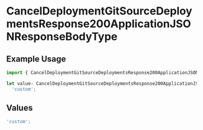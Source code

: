 # CancelDeploymentGitSourceDeploymentsResponse200ApplicationJSONResponseBodyType

## Example Usage

```typescript
import { CancelDeploymentGitSourceDeploymentsResponse200ApplicationJSONResponseBodyType } from '@vercel/client/models/operations';

let value: CancelDeploymentGitSourceDeploymentsResponse200ApplicationJSONResponseBodyType =
  'custom';
```

## Values

```typescript
'custom';
```
